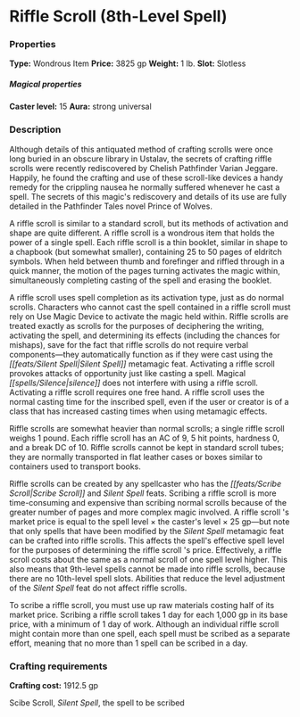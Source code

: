 ﻿---
Title: "Riffle Scroll (8th-Level Spell)"
Type: "Wondrous Item"
Price: "3825 gp"
Weight: "1 lb."
Slot: "Slotless"
Caster level: "15"
Aura: "strong universal"
Description: |
  "Although details of this antiquated method of crafting scrolls were once long buried in an obscure library in Ustalav, the secrets of crafting _riffle scrolls_ were recently rediscovered by Chelish Pathfinder Varian Jeggare. Happily, he found the crafting and use of these scroll-like devices a handy remedy for the crippling nausea he normally suffered whenever he cast a spell. The secrets of this magic's rediscovery and details of its use are fully detailed in the Pathfinder Tales novel _Prince of Wolves_.
  A _riffle scroll_ is similar to a standard scroll, but its methods of activation and shape are quite different. A _riffle scroll_ is a wondrous item that holds the power of a single spell. Each _riffle scroll_ is a thin booklet, similar in shape to a chapbook (but somewhat smaller), containing 25 to 50 pages of eldritch symbols. When held between thumb and forefinger and riffled through in a quick manner, the motion of the pages turning activates the magic within, simultaneously completing casting of the spell and erasing the booklet.
  A _riffle scroll_ uses spell completion as its activation type, just as do normal scrolls. Characters who cannot cast the spell contained in a _riffle scroll_ must rely on Use Magic Device to activate the magic held within. _Riffle scrolls_ are treated exactly as scrolls for the purposes of deciphering the writing, activating the spell, and determining its effects (including the chances for mishaps), save for the fact that _riffle scrolls_ do not require verbal components—they automatically function as if they were cast using the Silent Spell metamagic feat. Activating a _riffle scroll_ provokes attacks of opportunity just like casting a spell. Magical silence does not interfere with using a _riffle scroll_. Activating a _riffle scroll_ requires one free hand. A _riffle scroll_ uses the normal casting time for the inscribed spell, even if the user or creator is of a class that has increased casting times when using metamagic effects.
  _Riffle scrolls_ are somewhat heavier than normal scrolls; a single _riffle scroll_ weighs 1 pound. Each _riffle scroll_ has an AC of 9, 5 hit points, hardness 0, and a break DC of 10. Riffle scrolls cannot be kept in standard scroll tubes; they are normally transported in flat leather cases or boxes similar to containers used to transport books.
  _Riffle scrolls_ can be created by any spellcaster who has the Scribe Scroll and Silent Spell feats. Scribing a _riffle scroll_ is more time-consuming and expensive than scribing normal scrolls because of the greater number of pages and more complex magic involved. A _riffle scroll_ 's market price is equal to the spell level × the caster's level × 25 gp—but note that only spells that have been modified by the Silent Spell metamagic feat can be crafted into _riffle scrolls_. This affects the spell's effective spell level for the purposes of determining the _riffle scroll_ 's price. Effectively, a _riffle scroll_ costs about the same as a normal scroll of one spell level higher. This also means that 9th-level spells cannot be made into _riffle scrolls_, because there are no 10th-level spell slots. Abilities that reduce the level adjustment of the Silent Spell feat do not affect _riffle scrolls_.
  To scribe a _riffle scroll_, you must use up raw materials costing half of its market price. Scribing a _riffle scroll_ takes 1 day for each 1,000 gp in its base price, with a minimum of 1 day of work. Although an individual _riffle scroll_ might contain more than one spell, each spell must be scribed as a separate effort, meaning that no more than 1 spell can be scribed in a day."
Crafting cost: "1912.5 gp"
Sources: "['Inner Sea Magic']"
---

# Riffle Scroll (8th-Level Spell)

### Properties

**Type:** Wondrous Item **Price:** 3825 gp **Weight:** 1 lb. **Slot:** Slotless

##### Magical properties

**Caster level:** 15 **Aura:** strong universal

### Description

Although details of this antiquated method of crafting scrolls were once long buried in an obscure library in Ustalav, the secrets of crafting riffle scrolls were recently rediscovered by Chelish Pathfinder Varian Jeggare. Happily, he found the crafting and use of these scroll-like devices a handy remedy for the crippling nausea he normally suffered whenever he cast a spell. The secrets of this magic's rediscovery and details of its use are fully detailed in the Pathfinder Tales novel Prince of Wolves.

A riffle scroll is similar to a standard scroll, but its methods of activation and shape are quite different. A riffle scroll is a wondrous item that holds the power of a single spell. Each riffle scroll is a thin booklet, similar in shape to a chapbook (but somewhat smaller), containing 25 to 50 pages of eldritch symbols. When held between thumb and forefinger and riffled through in a quick manner, the motion of the pages turning activates the magic within, simultaneously completing casting of the spell and erasing the booklet.

A riffle scroll uses spell completion as its activation type, just as do normal scrolls. Characters who cannot cast the spell contained in a riffle scroll must rely on Use Magic Device to activate the magic held within. Riffle scrolls are treated exactly as scrolls for the purposes of deciphering the writing, activating the spell, and determining its effects (including the chances for mishaps), save for the fact that riffle scrolls do not require verbal components—they automatically function as if they were cast using the _[[feats/Silent Spell|Silent Spell]]_ metamagic feat. Activating a riffle scroll provokes attacks of opportunity just like casting a spell. Magical _[[spells/Silence|silence]]_ does not interfere with using a riffle scroll. Activating a riffle scroll requires one free hand. A riffle scroll uses the normal casting time for the inscribed spell, even if the user or creator is of a class that has increased casting times when using metamagic effects.

Riffle scrolls are somewhat heavier than normal scrolls; a single riffle scroll weighs 1 pound. Each riffle scroll has an AC of 9, 5 hit points, hardness 0, and a break DC of 10. Riffle scrolls cannot be kept in standard scroll tubes; they are normally transported in flat leather cases or boxes similar to containers used to transport books.

Riffle scrolls can be created by any spellcaster who has the _[[feats/Scribe Scroll|Scribe Scroll]]_ and _Silent Spell_ feats. Scribing a riffle scroll is more time-consuming and expensive than scribing normal scrolls because of the greater number of pages and more complex magic involved. A riffle scroll 's market price is equal to the spell level × the caster's level × 25 gp—but note that only spells that have been modified by the _Silent Spell_ metamagic feat can be crafted into riffle scrolls. This affects the spell's effective spell level for the purposes of determining the riffle scroll 's price. Effectively, a riffle scroll costs about the same as a normal scroll of one spell level higher. This also means that 9th-level spells cannot be made into riffle scrolls, because there are no 10th-level spell slots. Abilities that reduce the level adjustment of the _Silent Spell_ feat do not affect riffle scrolls.

To scribe a riffle scroll, you must use up raw materials costing half of its market price. Scribing a riffle scroll takes 1 day for each 1,000 gp in its base price, with a minimum of 1 day of work. Although an individual riffle scroll might contain more than one spell, each spell must be scribed as a separate effort, meaning that no more than 1 spell can be scribed in a day.

### Crafting requirements

**Crafting cost:** 1912.5 gp

Scibe Scroll, _Silent Spell_, the spell to be scribed

